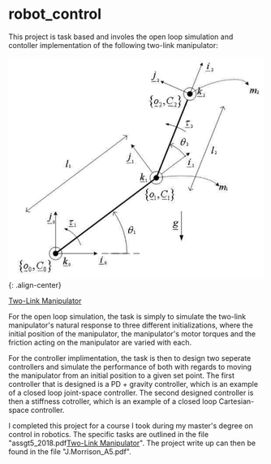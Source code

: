 # robot_control

This project is task based and involes the open loop simulation and contoller implementation of the following two-link manipulator:

![image-center](two_link_manipulator.PNG){: .align-center}

[Two-Link Manipulator](two_link_manipulator.PNG)

For the open loop simulation, the task is simply to simulate the two-link manipulator's natural response to three different initializations, where the initial position of the manipulator, the manipulator's motor torques and the friction acting on the manipulator are varied with each. 

For the controller implimentation, the task is then to design two seperate controllers and simulate the performance of both with regards to moving the manipulator from an initial position to a given set point. The first controller that is designed is a PD + gravity controller, which is an example of a closed loop joint-space controller. The second designed controller is then a stiffness cotroller, which is an example of a closed loop Cartesian-space controller.

I completed this project for a course I took during my master's degree on control in robotics. The specific tasks are outlined in the file "assgt5_2018.pdf[Two-Link Manipulator](assgt5_2018.pdf)". The project write up can then be found in the file "J.Morrison_A5.pdf".
